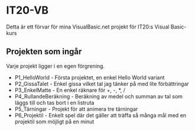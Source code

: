 # IT20-VB 

Detta är ett förvar för mina VisualBasic.net projekt för IT20:s Visual Basic-kurs

## Projekten som ingår

Varje projekt ligger i en egen förgrening.
* P1_HelloWorld - Första projektet, en enkel Hello World variant
* P2_GissaTalet - Enkel gissa vilket tal jag tänker på med lite förbättringar
* P3_EnkelMatte - En enkel räknare för +, -, *, /
* P4_RullandeBeräkning - Beräkning av medel och summan av tal som läggs till  och tas bort i en listruta
* P5_Tärningar - Projekt för att animera tre tärningar
* P6_Projektil - Enkelt spel där det gäller att träffa så många mål med en projektil som möjligt på en minut